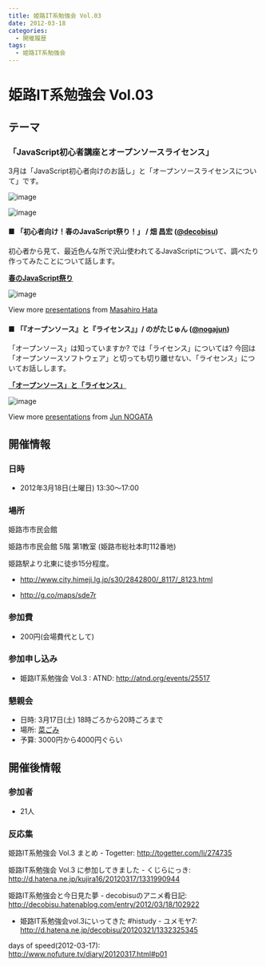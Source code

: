 ```yaml
---
title: 姫路IT系勉強会 Vol.03
date: 2012-03-18
categories:
  - 開催履歴
tags:
  - 姫路IT系勉強会
---
```


# 姫路IT系勉強会 Vol.03

## テーマ

### 「JavaScript初心者講座とオープンソースライセンス」

3月は「JavaScript初心者向けのお話し」と「オープンソースライセンスについて」です。

![image](https://sites.google.com/site/himejiitstudy/_/rsrc/1359603016742/history/20120318/IMAG0207.jpg)

![image](https://sites.google.com/site/himejiitstudy/_/rsrc/1359603016742/history/20120318/P1010587.JPG)

#### ■ 「初心者向け！春のJavaScript祭り！」 / 畑 昌宏 ([@decobisu](https://twitter.com/#%21/decobisu))

初心者から見て、最近色んな所で沢山使われてるJavaScriptについて、調べたり作ってみたことについて話します。

**[春のJavaScript祭り](http://www.slideshare.net/decobisu/h-istudy0317 "春のJavaScript祭り")**

![image](http://www.google.com/chart?chc=sites&amp;cht=d&amp;chdp=sites&amp;chl=%5B%5BGoogle+Gadget&#39;%3D20&#39;f%5Cv&#39;a%5C%3D0&#39;10&#39;%3D425&#39;0&#39;dim&#39;%5Cbox1&#39;b%5CF6F6F6&#39;fC%5CF6F6F6&#39;eC%5C0&#39;sk&#39;%5C%5B%22Include+gadget+(iframe)%22&#39;%5D&#39;a%5CV%5C%3D12&#39;f%5C%5DV%5Cta%5C%3D10&#39;%3D0&#39;%3D426&#39;%3D352&#39;dim&#39;%5C%3D10&#39;%3D10&#39;%3D426&#39;%3D352&#39;vdim&#39;%5Cbox1&#39;b%5Cva%5CF6F6F6&#39;fC%5CC8C8C8&#39;eC%5C&#39;a%5C%5Do%5CLauto&#39;f%5C&amp;sig=PmpRrrSie09xhAH0nuIXBZ_Y27c)

View more [presentations](http://www.slideshare.net/) from [Masahiro Hata](http://www.slideshare.net/decobisu)

#### ■ 「『オープンソース』と『ライセンス』」/ のがたじゅん ([@nogajun](https://twitter.com/#%21/nogajun))

「オープンソース」は知っていますか? では「ライセンス」については? 今回は「オープンソースソフトウェア」と切っても切り離せない、「ライセンス」についてお話しします。

**[「オープンソース」と「ライセンス」](http://www.slideshare.net/nogajun/ss-12603064 "「オープンソース」と「ライセンス」")**

![image](http://www.google.com/chart?chc=sites&amp;cht=d&amp;chdp=sites&amp;chl=%5B%5BGoogle+Gadget&#39;%3D20&#39;f%5Cv&#39;a%5C%3D0&#39;10&#39;%3D425&#39;0&#39;dim&#39;%5Cbox1&#39;b%5CF6F6F6&#39;fC%5CF6F6F6&#39;eC%5C0&#39;sk&#39;%5C%5B%22Include+gadget+(iframe)%22&#39;%5D&#39;a%5CV%5C%3D12&#39;f%5C%5DV%5Cta%5C%3D10&#39;%3D0&#39;%3D426&#39;%3D352&#39;dim&#39;%5C%3D10&#39;%3D10&#39;%3D426&#39;%3D352&#39;vdim&#39;%5Cbox1&#39;b%5Cva%5CF6F6F6&#39;fC%5CC8C8C8&#39;eC%5C&#39;a%5C%5Do%5CLauto&#39;f%5C&amp;sig=PmpRrrSie09xhAH0nuIXBZ_Y27c)

View more [presentations](http://www.slideshare.net/) from [Jun NOGATA](http://www.slideshare.net/nogajun)

## 開催情報

### 日時

- 2012年3月18日(土曜日) 13:30～17:00

### 場所

姫路市市民会館

姫路市市民会館 5階 第1教室 (姫路市総社本町112番地)

姫路駅より北東に徒歩15分程度。

- <http://www.city.himeji.lg.jp/s30/2842800/_8117/_8123.html>

- <http://g.co/maps/sde7r>

### 参加費

- 200円(会場費代として)

### 参加申し込み

- 姫路IT系勉強会 Vol.3 : ATND: <http://atnd.org/events/25517>

### 懇親会

- 日時: 3月17日(土) 18時ごろから20時ごろまで
- 場所: [菜ごみ](http://r.tabelog.com/hyogo/A2805/A280501/28025131/)
- 予算: 3000円から4000円ぐらい

## 開催後情報

### 参加者

- 21人

### 反応集

姫路IT系勉強会 Vol.3 まとめ - Togetter: <http://togetter.com/li/274735>

姫路IT系勉強会 Vol.3 に参加してきました - くじらにっき: <http://d.hatena.ne.jp/kujira16/20120317/1331990944>

姫路IT系勉強会と今日見た夢 - decobisuのアニメ肴日記: <http://decobisu.hatenablog.com/entry/2012/03/18/102922>

- 姫路IT系勉強会vol.3にいってきた \#histudy - ユメモヤ7: <http://d.hatena.ne.jp/decobisu/20120321/1332325345>

days of speed(2012-03-17): <http://www.nofuture.tv/diary/20120317.html#p01>
